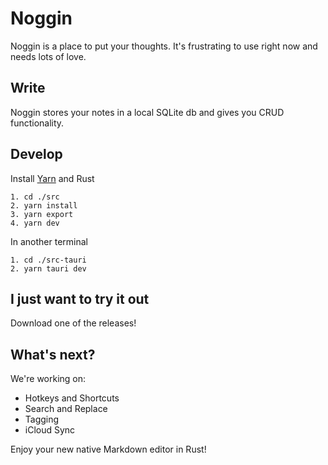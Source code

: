 # Noggin

Noggin is a place to put your thoughts. It's frustrating to use right now and needs lots of love.

## Write
Noggin stores your notes in a local SQLite db and gives you CRUD functionality.

## Develop
Install [Yarn](https://yarnpkg.com/getting-started/install) and Rust
```
1. cd ./src
2. yarn install
3. yarn export
4. yarn dev
```
In another terminal 
```
1. cd ./src-tauri
2. yarn tauri dev
```

## I just want to try it out
Download one of the releases!

## What's next?
We're working on:
- Hotkeys and Shortcuts
- Search and Replace
- Tagging
- iCloud Sync

Enjoy your new native Markdown editor in Rust!